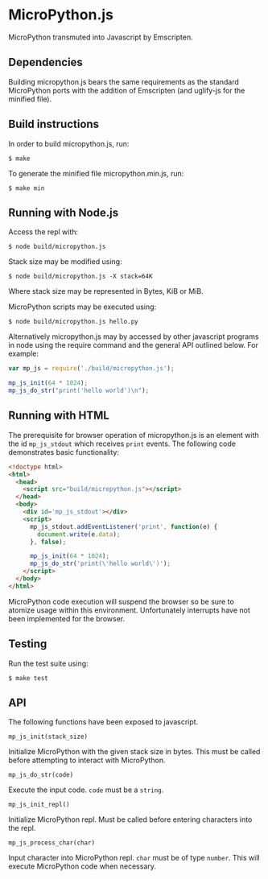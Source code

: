 MicroPython.js
==============

MicroPython transmuted into Javascript by Emscripten.

Dependencies
------------

Building micropython.js bears the same requirements as the standard MicroPython
ports with the addition of Emscripten (and uglify-js for the minified file).

Build instructions
------------------

In order to build micropython.js, run:

    $ make

To generate the minified file micropython.min.js, run:

    $ make min

Running with Node.js
--------------------

Access the repl with:

    $ node build/micropython.js

Stack size may be modified using:

    $ node build/micropython.js -X stack=64K

Where stack size may be represented in Bytes, KiB or MiB.

MicroPython scripts may be executed using:

    $ node build/micropython.js hello.py

Alternatively micropython.js may by accessed by other javascript programs in node
using the require command and the general API outlined below. For example:

```javascript
var mp_js = require('./build/micropython.js');

mp_js_init(64 * 1024);
mp_js_do_str("print('hello world')\n");
```

Running with HTML
-----------------

The prerequisite for browser operation of micropython.js is an element with
the id `mp_js_stdout` which receives `print` events. The following code
demonstrates basic functionality:

```html
<!doctype html>
<html>
  <head>
    <script src="build/micropython.js"></script>
  </head>
  <body>
    <div id='mp_js_stdout'></div>
    <script>
      mp_js_stdout.addEventListener('print', function(e) {
        document.write(e.data);
      }, false);

      mp_js_init(64 * 1024);
      mp_js_do_str('print(\'hello world\')');
    </script>
  </body>
</html>
```

MicroPython code execution will suspend the browser so be sure to atomize usage
within this environment. Unfortunately interrupts have not been implemented for the
browser.

Testing
-------

Run the test suite using:

    $ make test

API
---

The following functions have been exposed to javascript.

```
mp_js_init(stack_size)
```

Initialize MicroPython with the given stack size in bytes. This must be
called before attempting to interact with MicroPython.

```
mp_js_do_str(code)
```

Execute the input code. `code` must be a `string`.

```
mp_js_init_repl()
```

Initialize MicroPython repl. Must be called before entering characters into
the repl.

```
mp_js_process_char(char)
```

Input character into MicroPython repl. `char` must be of type `number`. This
will execute MicroPython code when necessary.
